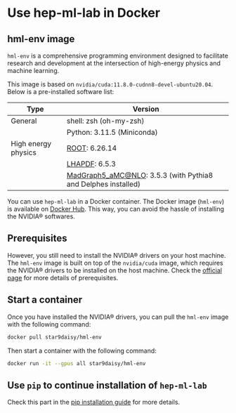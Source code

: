 # Use hep-ml-lab in Docker

## hml-env image
`hml-env` is a comprehensive programming environment designed to facilitate research and development at the intersection of high-energy physics and machine learning. 

This image is based on `nvidia/cuda:11.8.0-cudnn8-devel-ubuntu20.04`. Below is a pre-installed software list:

| Type                | Version                                                                                          |
| ------------------- | ------------------------------------------------------------------------------------------------ |
| General             | shell: zsh (oh-my-zsh)                                                                           |
|                     | Python: 3.11.5 (Miniconda)                                                                       |
| High energy physics | [ROOT](https://root.cern): 6.26.14                                                               |
|                     | [LHAPDF](https://lhapdf.hepforge.org): 6.5.3                                                     |
|                     | [MadGraph5_aMC@NLO](https://launchpad.net/mg5amcnlo): 3.5.3 (with Pythia8 and Delphes installed) |

You can use `hep-ml-lab` in a Docker container. The Docker image (`hml-env`) is available on [Docker Hub](https://hub.docker.com/r/star9daisy/hml-env). This way, you can avoid the hassle of installing the NVIDIA® softwares.

## Prerequisites
However, you still need to install the NVIDIA® drivers on your host machine. The `hml-env` image is built on top of the `nvidia/cuda` image, which requires the NVIDIA® drivers to be installed on the host machine. Check the [official page](https://hub.docker.com/r/star9daisy/hml-env) for more details of prerequisites.


## Start a container
Once you have installed the NVIDIA® drivers, you can pull the `hml-env` image with the following command:

```bash
docker pull star9daisy/hml-env
```

Then start a container with the following command:

```bash
docker run -it --gpus all star9daisy/hml-env
```

## Use `pip` to continue installation of `hep-ml-lab`
Check this part in the [pip installation guide](pip.md) for more details.
